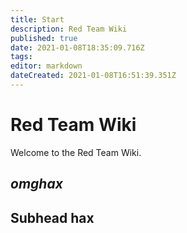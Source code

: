 ```yaml
---
title: Start
description: Red Team Wiki
published: true
date: 2021-01-08T18:35:09.716Z
tags: 
editor: markdown
dateCreated: 2021-01-08T16:51:39.351Z
---
```


# Red Team Wiki

Welcome to the Red Team Wiki.

## *omghax*

## Subhead hax